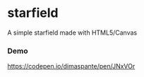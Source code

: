 # starfield
A simple starfield made with HTML5/Canvas

### Demo

https://codepen.io/dimaspante/pen/JNxVOr
